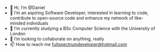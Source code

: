 - 👋 Hi, I’m @Daniel
- 👀 I’m an aspiring Software Developer, interested in learning to code, contribute to open-source code and enhance my network of like-minded individuals
- 🌱 I’m currently studying a BSc Computer Science with the University of London
- 💞️ I’m looking to collaborate on anything, really
- 📫 How to reach me fullspectrumdeveloper@hotmail.com

<!---
Full-SpectrumDevelopment/Full-SpectrumDevelopment is a ✨ special ✨ repository because its `README.md` (this file) appears on your GitHub profile.
You can click the Preview link to take a look at your changes.
--->
